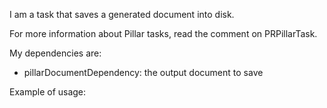 I am a task that saves a generated document into disk.

For more information about Pillar tasks, read the comment on PRPillarTask.

My dependencies are:

 - pillarDocumentDependency: the output document to save

Example of usage:
